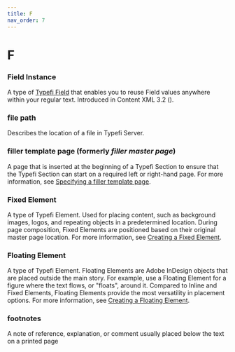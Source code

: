 ```yaml
---
title: F
nav_order: 7
---
```


# F

### Field Instance
A type of [Typefi Field](/t.html#typefi-field) that enables you to reuse Field values anywhere within your regular text. Introduced in Content XML 3.2 (<fieldRef>).

### file path
Describes the location of a file in Typefi Server.

### filler template page (formerly _filler master page_)
A page that is inserted at the beginning of a Typefi Section to ensure that the Typefi Section can start on a required left or right-hand page. For more information, see [Specifying a filler template page](https://help.typefi.com/hc/en-us/articles/115007450288).

### Fixed Element
A type of Typefi Element. Used for placing content, such as background images, logos, and repeating objects in a predetermined location. During page composition, Fixed Elements are positioned based on their original master page location. For more information, see [Creating a Fixed Element](https://help.typefi.com/hc/en-us/articles/360002127535).

### Floating Element
A type of Typefi Element. Floating Elements are Adobe InDesign objects that are placed outside the main story. For example, use a Floating Element for a figure where the text flows, or "floats", around it. Compared to Inline and Fixed Elements, Floating Elements provide the most versatility in placement options. For more information, see [Creating a Floating Element](https://help.typefi.com/hc/en-us/articles/360002127055).

### footnotes
A note of reference, explanation, or comment usually placed below the text on a printed page
